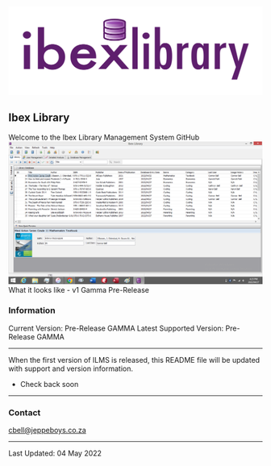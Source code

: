 ![Logo](MainLogo.png)
## Ibex Library
Welcome to the Ibex Library Management System GitHub
![Gamma](1.png)
What it looks like - v1 Gamma Pre-Release
### Information 
Current Version: Pre-Release GAMMA 
Latest Supported Version: Pre-Release GAMMA 
***
When the first version of ILMS is released, this README file will be updated with 
support and version information. 
- Check back soon
***
### Contact 
cbell@jeppeboys.co.za
***
Last Updated: 04 May 2022
